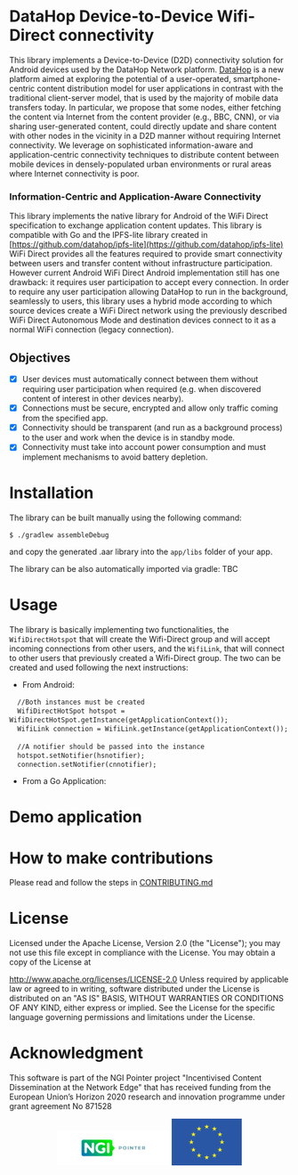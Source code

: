 # DataHop Device-to-Device Wifi-Direct connectivity

This library implements a Device-to-Device (D2D) connectivity solution for Android devices used by the DataHop Network platform.
[DataHop](https://datahop.network) is a new platform aimed at exploring the potential of a user-operated, smartphone-centric content distribution model for user applications in contrast with the traditional client-server model, that is used by the majority of mobile data transfers today.
In particular, we propose that some nodes, either fetching the content via Internet from the content provider (e.g., BBC, CNN), or via sharing user-generated content, could directly update and share content with other nodes in the vicinity in a D2D manner without requiring Internet connectivity. We leverage on sophisticated information-aware and application-centric connectivity techniques to distribute content between mobile devices in densely-populated urban environments or rural areas where Internet connectivity is poor.

### Information-Centric and Application-Aware Connectivity

This library implements the native library for Android of the WiFi Direct specification to exchange application content updates. 
This library is compatible with Go and the IPFS-lite library created in [https://github.com/datahop/ipfs-lite](https://github.com/datahop/ipfs-lite)
WiFi Direct provides all the features required to provide smart connectivity between users and transfer content without infrastructure participation. 
However current Android WiFi Direct Android implementation still has one drawback: it requires user participation to accept every connection. 
In order to require any user participation allowing DataHop to run in the background, seamlessly to users, this library uses a hybrid mode according to which source devices create a WiFi Direct network using the previously described WiFi
Direct Autonomous Mode and destination devices connect to it as a normal WiFi connection (legacy connection).

## Objectives

* [x] User devices must automatically connect between them without requiring user participation when required (e.g. when discovered content of interest in other devices nearby).
* [x] Connections must be secure, encrypted and allow only traffic coming from the specified app.
* [x] Connectivity should be transparent (and run as a background process) to the user and work when the device is in standby mode.
* [x] Connectivity must take into account power consumption and must implement mechanisms to avoid battery depletion.

# Installation

The library can be built manually using the following command:

```
$ ./gradlew assembleDebug
```

and copy the generated .aar library into the `app/libs` folder of your app.

The library can be also automatically imported via gradle: TBC


# Usage

The library is basically implementing two functionalities, the `WifiDirectHotspot` that will create the Wifi-Direct group and will accept incoming connections from other users, and the `WifiLink`, that will connect to other users that previously created a Wifi-Direct group. The two can be created and used following the next instructions:

* From Android:

```
  //Both instances must be created
  WifiDirectHotSpot hotspot = WifiDirectHotSpot.getInstance(getApplicationContext());
  WifiLink connection = WifiLink.getInstance(getApplicationContext());
  
  //A notifier should be passed into the instance
  hotspot.setNotifier(hsnotifier);
  connection.setNotifier(cnnotifier);
```


* From a Go Application:

# Demo  application



# How to make contributions
Please read and follow the steps in [CONTRIBUTING.md](/CONTRIBUTING.md)

# License

Licensed under the Apache License, Version 2.0 (the "License"); you may not use this file except in compliance with the License. You may obtain a copy of the License at

   http://www.apache.org/licenses/LICENSE-2.0
Unless required by applicable law or agreed to in writing, software distributed under the License is distributed on an "AS IS" BASIS, WITHOUT WARRANTIES OR CONDITIONS OF ANY KIND, either express or implied. See the License for the specific language governing permissions and limitations under the License.

# Acknowledgment

This software is part of the NGI Pointer project "Incentivised Content Dissemination at the Network Edge" that has received funding from the European Union’s Horizon 2020 research and innovation programme under grant agreement No 871528

<p align="center"><img  alt="ngi logo" src="./Logo_Pointer.png" width=40%> <img  alt="eu logo" src="./eu.png" width=25%></p>

